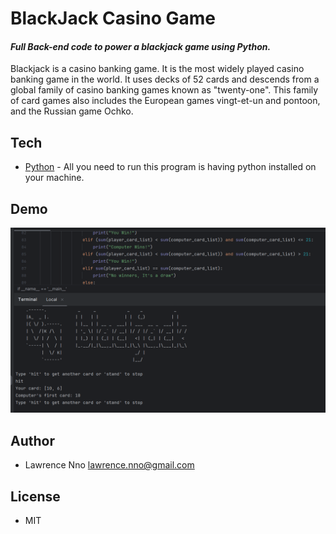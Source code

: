 # BlackJack Casino Game
#### _Full Back-end code to power a blackjack game using Python._

Blackjack is a casino banking game. It is the most widely played casino banking game in the world. It uses decks of 52 cards and descends from a global family of casino banking games known as "twenty-one". This family of card games also includes the European games vingt-et-un and pontoon, and the Russian game Ochko.

## Tech
- [Python] - All you need to run this program is having python installed on your machine.

## Demo
[![Watch the Demo](https://github.com/Lawrence-Nno/blackjack/blob/main/black_jack.png)](https://www.youtube.com/watch?v=DYcglnkuMQk)

## Author
- Lawrence Nno lawrence.nno@gmail.com

## License
- MIT


[//]: # (These are reference links used in the body of this note and get stripped out when the markdown processor does its job. There is no need to format nicely because it shouldn't be seen. Thanks SO - http://stackoverflow.com/questions/4823468/store-comments-in-markdown-syntax)

   [Python]: <https://www.python.org/>

